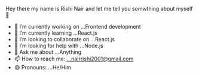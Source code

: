 Hey there my name is Rishi Nair and let me tell you somwthing about myself 👋


- 🔭 I’m currently working on ...Frontend development
- 🌱 I’m currently learning ...React.js
- 👯 I’m looking to collaborate on ...React.js
- 🤔 I’m looking for help with ...Node.js
- 💬 Ask me about ...Anything
- 📫 How to reach me: ...nairrishi2001@gmail.com
- 😄 Pronouns: ...He/Him
